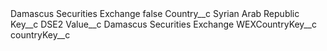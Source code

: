 <?xml version="1.0" encoding="UTF-8"?>
<CustomMetadata xmlns="http://soap.sforce.com/2006/04/metadata" xmlns:xsi="http://www.w3.org/2001/XMLSchema-instance" xmlns:xsd="http://www.w3.org/2001/XMLSchema">
    <label>Damascus Securities Exchange</label>
    <protected>false</protected>
    <values>
        <field>Country__c</field>
        <value xsi:type="xsd:string">Syrian Arab Republic</value>
    </values>
    <values>
        <field>Key__c</field>
        <value xsi:type="xsd:string">DSE2</value>
    </values>
    <values>
        <field>Value__c</field>
        <value xsi:type="xsd:string">Damascus Securities Exchange</value>
    </values>
    <values>
        <field>WEXCountryKey__c</field>
        <value xsi:nil="true"/>
    </values>
    <values>
        <field>countryKey__c</field>
        <value xsi:nil="true"/>
    </values>
</CustomMetadata>
